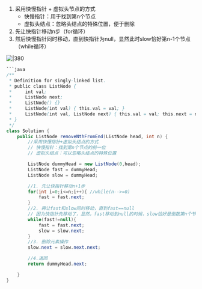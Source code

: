 
1. 采用快慢指针 + 虚拟头节点的方式
	- 快慢指针：用于找到第n个节点
	- 虚拟头结点：忽略头结点的特殊位置，便于删除
2. 先让快指针移动n步（for循环）
3. 然后快慢指针同时移动，直到快指针为null，显然此时slow恰好第n-1个节点（while循环）

![|380](https://my-obsidian-image.oss-cn-guangzhou.aliyuncs.com/2024/04/0d05389f9ae35cbbcef06bb38b962814.png)

```java
```java
/**
 * Definition for singly-linked list.
 * public class ListNode {
 *     int val;
 *     ListNode next;
 *     ListNode() {}
 *     ListNode(int val) { this.val = val; }
 *     ListNode(int val, ListNode next) { this.val = val; this.next = next; }
 * }
 */
class Solution {
    public ListNode removeNthFromEnd(ListNode head, int n) {
        //采用快慢指针+虚拟头结点的方式
        // 快慢指针：找到第n个节点的前一位
        // 虚拟头结点：可以忽略头结点的特殊位置

        ListNode dummyHead = new ListNode(0,head);
        ListNode fast = dummyHead;
        ListNode slow = dummyHead;

        //1. 先让快指针移动n+1步
        for(int i=0;i<=n;i++){ //while(n-->=0)
            fast = fast.next;
        }
        //2. 再让fast和slow同时移动，直到fast==null
        // 因为快指针先移动了，显然，fast移动到null的时候，slow恰好是倒数第n个节点的前一个节点
        while(fast!=null){
            fast = fast.next;
            slow = slow.next;
        }
        //3. 删除元素操作
        slow.next = slow.next.next;

        //4.返回
        return dummyHead.next;

    }
}
```
```